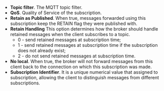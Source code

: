 * **Topic filter**. The MQTT topic filter.
* **QoS**. Quality of Service of the subscription.
* **Retain as Published**. When true, messages forwarded using this subscription keep the RETAIN flag they were published with.
* **Retain Handling** This option determines how the broker should handle retained messages when the client subscribes to a topic.
    * 0 - send retained messages at subscription time;
    * 1 - send retained messages at subscription time if the subscription does not already exist;
    * 2 - do not send retained messages at subscription time.
* **No local**. When true, the broker will not forward messages from this client back to the connection on which this subscription was made.
* **Subscription Identifier**. It is a unique numerical value that assigned to subscription, allowing the client to distinguish messages from different subscriptions.